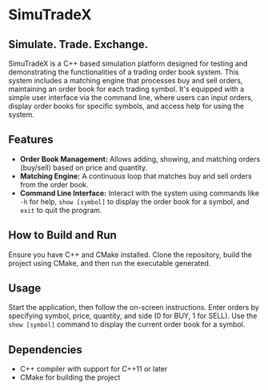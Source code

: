 # SimuTradeX
## Simulate. Trade. Exchange.
SimuTradeX is a C++ based simulation platform designed for testing and demonstrating the functionalities of a trading order book system. This system includes a matching engine that processes buy and sell orders, maintaining an order book for each trading symbol. It's equipped with a simple user interface via the command line, where users can input orders, display order books for specific symbols, and access help for using the system.

## Features
- **Order Book Management:** Allows adding, showing, and matching orders (buy/sell) based on price and quantity.
- **Matching Engine:** A continuous loop that matches buy and sell orders from the order book.
- **Command Line Interface:** Interact with the system using commands like `-h` for help, `show [symbol]` to display the order book for a symbol, and `exit` to quit the program.

## How to Build and Run
Ensure you have C++ and CMake installed. Clone the repository, build the project using CMake, and then run the executable generated.

## Usage
Start the application, then follow the on-screen instructions. Enter orders by specifying symbol, price, quantity, and side (0 for BUY, 1 for SELL). Use the `show [symbol]` command to display the current order book for a symbol.

## Dependencies
- C++ compiler with support for C++11 or later
- CMake for building the project
